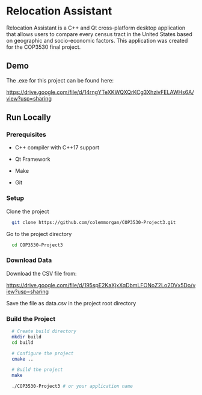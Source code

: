 
# Relocation Assistant

Relocation Assistant is a C++ and Qt cross-platform desktop application that allows users to compare every census tract in the United States based on geographic and socio-economic factors. This application was created for the COP3530 final project.




## Demo

The .exe for this project can be found here: 

https://drive.google.com/file/d/14rngYTeXKWQXQrKCg3XhzivFELAWHs6A/view?usp=sharing


## Run Locally

### Prerequisites

* C++ compiler with C++17 support

* Qt Framework

* Make

* Git

### Setup

Clone the project

```bash
  git clone https://github.com/colemmorgan/COP3530-Project3.git
```

Go to the project directory

```bash
  cd COP3530-Project3
```
### Download Data

Download the CSV file from: 

https://drive.google.com/file/d/195spE2KaXjxXqDbmLFONoZ2Lo2DVx5Do/view?usp=sharing

Save the file as data.csv in the project root directory

### Build the Project

```bash
  # Create build directory
  mkdir build
  cd build

  # Configure the project
  cmake ..

  # Build the project
  make

  ./COP3530-Project3 # or your application name
```

